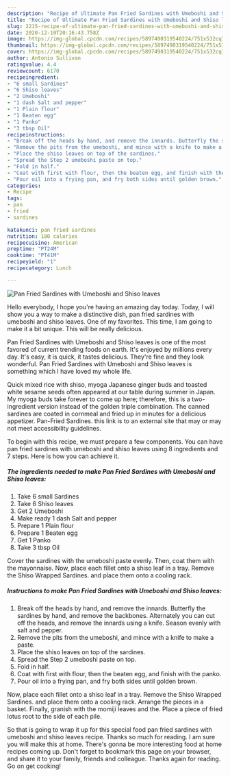 ```yaml
---
description: "Recipe of Ultimate Pan Fried Sardines with Umeboshi and Shiso leaves"
title: "Recipe of Ultimate Pan Fried Sardines with Umeboshi and Shiso leaves"
slug: 2215-recipe-of-ultimate-pan-fried-sardines-with-umeboshi-and-shiso-leaves
date: 2020-12-10T20:16:43.758Z
image: https://img-global.cpcdn.com/recipes/5897490319540224/751x532cq70/pan-fried-sardines-with-umeboshi-and-shiso-leaves-recipe-main-photo.jpg
thumbnail: https://img-global.cpcdn.com/recipes/5897490319540224/751x532cq70/pan-fried-sardines-with-umeboshi-and-shiso-leaves-recipe-main-photo.jpg
cover: https://img-global.cpcdn.com/recipes/5897490319540224/751x532cq70/pan-fried-sardines-with-umeboshi-and-shiso-leaves-recipe-main-photo.jpg
author: Antonio Sullivan
ratingvalue: 4.4
reviewcount: 6170
recipeingredient:
- "6 small Sardines"
- "6 Shiso leaves"
- "2 Umeboshi"
- "1 dash Salt and pepper"
- "1 Plain flour"
- "1 Beaten egg"
- "1 Panko"
- "3 tbsp Oil"
recipeinstructions:
- "Break off the heads by hand, and remove the innards. Butterfly the sardines by hand, and remove the backbones. Alternately you can cut off the heads, and remove the innards using a knife. Season evenly with salt and pepper."
- "Remove the pits from the umeboshi, and mince with a knife to make a paste."
- "Place the shiso leaves on top of the sardines."
- "Spread the Step 2 umeboshi paste on top."
- "Fold in half."
- "Coat with first with flour, then the beaten egg, and finish with the panko."
- "Pour oil into a frying pan, and fry both sides until golden brown."
categories:
- Recipe
tags:
- pan
- fried
- sardines

katakunci: pan fried sardines 
nutrition: 180 calories
recipecuisine: American
preptime: "PT24M"
cooktime: "PT41M"
recipeyield: "1"
recipecategory: Lunch

---
```



![Pan Fried Sardines with Umeboshi and Shiso leaves](https://img-global.cpcdn.com/recipes/5897490319540224/751x532cq70/pan-fried-sardines-with-umeboshi-and-shiso-leaves-recipe-main-photo.jpg)

Hello everybody, I hope you're having an amazing day today. Today, I will show you a way to make a distinctive dish, pan fried sardines with umeboshi and shiso leaves. One of my favorites. This time, I am going to make it a bit unique. This will be really delicious.

Pan Fried Sardines with Umeboshi and Shiso leaves is one of the most favored of current trending foods on earth. It's enjoyed by millions every day. It's easy, it is quick, it tastes delicious. They're fine and they look wonderful. Pan Fried Sardines with Umeboshi and Shiso leaves is something which I have loved my whole life.

Quick mixed rice with shiso, myoga Japanese ginger buds and toasted white sesame seeds often appeared at our table during summer in Japan. My myoga buds take forever to come up here; therefore, this is a two-ingredient version instead of the golden triple combination. The canned sardines are coated in cornmeal and fried up in minutes for a delicious appetizer. Pan-Fried Sardines. this link is to an external site that may or may not meet accessibility guidelines.


To begin with this recipe, we must prepare a few components. You can have pan fried sardines with umeboshi and shiso leaves using 8 ingredients and 7 steps. Here is how you can achieve it.

<!--inarticleads1-->

##### The ingredients needed to make Pan Fried Sardines with Umeboshi and Shiso leaves:

1. Take 6 small Sardines
1. Take 6 Shiso leaves
1. Get 2 Umeboshi
1. Make ready 1 dash Salt and pepper
1. Prepare 1 Plain flour
1. Prepare 1 Beaten egg
1. Get 1 Panko
1. Take 3 tbsp Oil


Cover the sardines with the umeboshi paste evenly. Then, coat them with the mayonnaise. Now, place each fillet onto a shiso leaf in a tray. Remove the Shiso Wrapped Sardines. and place them onto a cooling rack. 

<!--inarticleads2-->

##### Instructions to make Pan Fried Sardines with Umeboshi and Shiso leaves:

1. Break off the heads by hand, and remove the innards. Butterfly the sardines by hand, and remove the backbones. Alternately you can cut off the heads, and remove the innards using a knife. Season evenly with salt and pepper.
1. Remove the pits from the umeboshi, and mince with a knife to make a paste.
1. Place the shiso leaves on top of the sardines.
1. Spread the Step 2 umeboshi paste on top.
1. Fold in half.
1. Coat with first with flour, then the beaten egg, and finish with the panko.
1. Pour oil into a frying pan, and fry both sides until golden brown.


Now, place each fillet onto a shiso leaf in a tray. Remove the Shiso Wrapped Sardines. and place them onto a cooling rack. Arrange the pieces in a basket. Finally, granish with the momiji leaves and the. Place a piece of fried lotus root to the side of each pile. 

So that is going to wrap it up for this special food pan fried sardines with umeboshi and shiso leaves recipe. Thanks so much for reading. I am sure you will make this at home. There's gonna be more interesting food at home recipes coming up. Don't forget to bookmark this page on your browser, and share it to your family, friends and colleague. Thanks again for reading. Go on get cooking!
